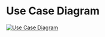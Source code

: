 # Use Case Diagram

[![Use Case Diagram](https://www.plantuml.com/plantuml/png/POzDJWCn38NtEONL5Ltq2gZLR5dnSm2Jk3CHYOqS1rGXxaudOZ7oxABtliZVEpT3jLvBA7GrC07DysAGibAqB1m2HXE5jqRw_xoack_v2Y3FXU0moVUxt60gX8eSwG0_0G369pYT7k5XKa8Zm1YbinrT-oHpPX--46fS8FCNiOdUV7z92R9HRQjrH3KFJ0l53-dtF8ncUFk3s_IvCpGir43fKzIQ9yPD4--q0LuLkLr5w_1OsL4UlS5-dGFsypQ4spUAy1lEnAdNyWS0)](https://www.plantuml.com/plantuml/uml/POzDJWCn38NtEONL5Ltq2gZLR5dnSm2Jk3CHYOqS1rGXxaudOZ7oxABtliZVEpT3jLvBA7GrC07DysAGibAqB1m2HXE5jqRw_xoack_v2Y3FXU0moVUxt60gX8eSwG0_0G369pYT7k5XKa8Zm1YbinrT-oHpPX--46fS8FCNiOdUV7z92R9HRQjrH3KFJ0l53-dtF8ncUFk3s_IvCpGir43fKzIQ9yPD4--q0LuLkLr5w_1OsL4UlS5-dGFsypQ4spUAy1lEnAdNyWS0)
